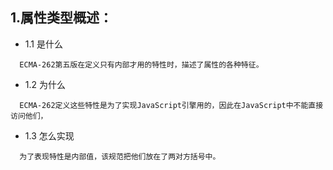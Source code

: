 ## 1.属性类型概述：
+ 1.1 是什么
```
  ECMA-262第五版在定义只有内部才用的特性时，描述了属性的各种特征。 
```
+ 1.2 为什么
```
  ECMA-262定义这些特性是为了实现JavaScript引擎用的，因此在JavaScript中不能直接访问他们，
```
+ 1.3 怎么实现
```
  为了表现特性是内部值，该规范把他们放在了两对方括号中。
```